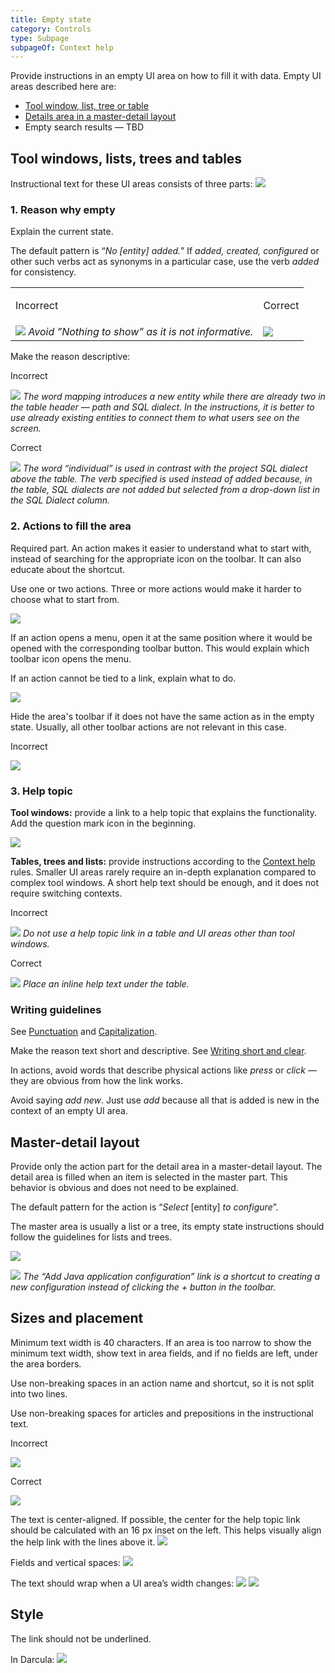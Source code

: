 ```yaml
---
title: Empty state
category: Controls
type: Subpage
subpageOf: Context help
---
```


Provide instructions in an empty UI area on how to fill it with data. Empty UI areas described here are:
* [Tool window, list, tree or table](#tool-windows-lists-trees-and-tables)
* [Details area in a master-detail layout](#master-detail-layout)
* Empty search results — TBD


## Tool windows, lists, trees and&nbsp;tables
Instructional text for these UI areas consists of three parts:
![](database-tw-callouts.png)


### 1. Reason why empty

Explain the current state.

The default pattern is “_No [entity] added._” If _added, created, configured_ or other such verbs act as synonyms in a particular case, use the verb _added_ for consistency.

<table>
    <tr>
        <td> <p>Incorrect</p> </td>
        <td> <p>Correct</p> </td>
    </tr>
    <tr>
        <td> <img src="../../../images/ui/empty_state/libraries-before.png"/> <em> Avoid ”Nothing to show” as it is not informative.</em> </td>
        <td> <img src="../../../images/ui/empty_state/libraries-after.png"/> </td>
    </tr>
</table>


Make the reason descriptive:

<p>Incorrect</p>

![](../../../images/ui/empty_state/sql-dialect-before.png)
*The word mapping introduces a new entity while there are already two in the table header — path and SQL dialect. In the instructions, it is better to use already existing entities to connect them to what users see on the screen.*

<p>Correct</p>

![](../../../images/ui/empty_state/sql-dialect-after.png)
*The word “individual” is used in contrast with the project SQL dialect above the table. The verb specified is used instead of added because, in the table, SQL dialects are not added but selected from a drop-down list in the SQL Dialect column.*


### 2. Actions to fill the area

Required part. An action makes it easier to understand what to start with, instead of searching for the appropriate icon on the toolbar. It can also educate about the shortcut.

Use one or two actions. Three or more actions would make it harder to choose what to start from.

![](maven-tw.png)

If an action opens a menu, open it at the same position where it would be opened with the corresponding toolbar button. This would explain which toolbar icon opens the menu.


If an action cannot be tied to a link, explain  what to do.

![](todo-tw.png)

Hide the area's toolbar if it does not have the same action as in the empty state. Usually, all other toolbar actions are not relevant in this case.

<p>Incorrect</p>

![](../../../images/ui/empty_state/todo-tw-toolbar-incorrect.png)


### 3. Help topic

**Tool windows:** provide a link to a help topic that explains the functionality. Add the question mark icon in the beginning.

![](database-tw-segment.png)

**Tables, trees and lists:** provide instructions according to the [Context help](context_help.md) rules. Smaller UI areas rarely require an in-depth explanation compared to complex tool windows. A short help text should be enough, and it does not require switching contexts.

<p>Incorrect</p>

![](../../../images/ui/empty_state/todo-filters-incorrect.png)
*Do not use a help topic link in a table and UI areas other than tool windows.*

<p>Correct</p>

![](../../../images/ui/empty_state/todo-filters-correct.png)
*Place an inline help text under the table.*


### Writing guidelines

See [Punctuation](punctuation.md) and [Capitalization](capitalization.md).

Make the reason text short and descriptive. See [Writing short and clear](writing_short.md).

In actions, avoid words that describe physical actions like _press_ or _click_ — they are obvious from how the link works.

Avoid saying _add new_. Just use _add_ because all that is added is new in the context of an empty UI area.


## Master-detail layout
Provide only the action part for the detail area in a master-detail layout. The detail area is filled when an item is selected in the master part. This behavior is obvious and does not need to be explained.

The default pattern for the action is “_Select_ [entity] _to configure_”.

The master area is usually a list or a tree, its empty state instructions should follow the guidelines for lists and trees.

![](app-servers.png)

![](run-configs.png)
*The “Add Java application configuration” link is a shortcut to creating a new configuration instead of clicking the + button in the toolbar.*


## Sizes and placement
Minimum text width is 40 characters. If an area is too narrow to show the minimum text width, show text in area fields, and if no fields are left, under the area borders.

Use non-breaking spaces in an action name and shortcut, so it is not split into two lines.

Use non-breaking spaces for articles and prepositions in the instructional text.

<p>Incorrect</p>

![](../../../images/ui/empty_state/nbsp-incorrect.png)

<p>Correct</p>

![](../../../images/ui/empty_state/nbsp-correct.png)

The text is center-aligned. If possible, the center for the help topic link should be calculated with an 16 px inset on the left. This helps visually align the help link with the lines above it.
![](database-tw-markup1.png)

Fields and vertical spaces:
![](database-tw-markup2.png)

The text should wrap when a UI area’s width changes:
![](database-tw-horizontal.png)
![](database-tw.png)


## Style

The link should not be underlined.

In Darcula:
![](database-tw-darcula.png)


